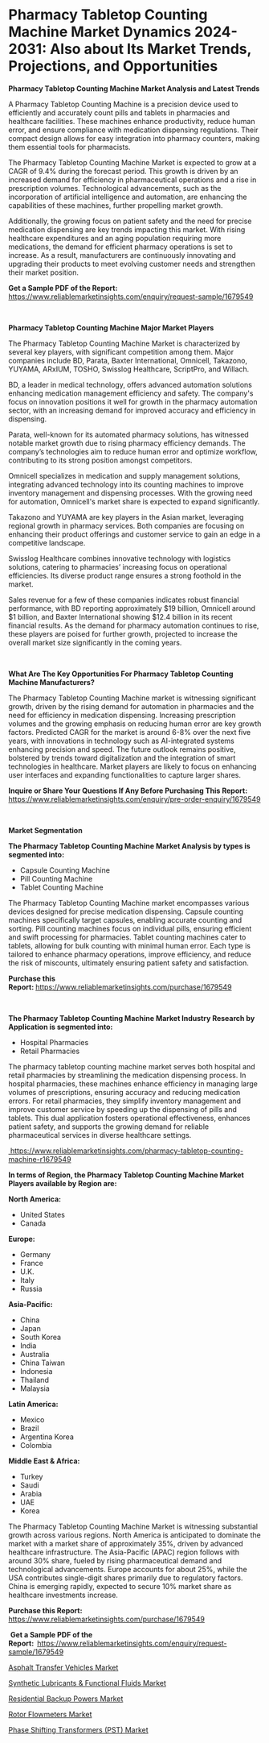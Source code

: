 <p><h1>Pharmacy Tabletop Counting Machine Market Dynamics 2024-2031: Also about Its Market Trends, Projections, and Opportunities</h1></p><p><strong>Pharmacy Tabletop Counting Machine Market Analysis and Latest Trends</strong></p>
<p><p>A Pharmacy Tabletop Counting Machine is a precision device used to efficiently and accurately count pills and tablets in pharmacies and healthcare facilities. These machines enhance productivity, reduce human error, and ensure compliance with medication dispensing regulations. Their compact design allows for easy integration into pharmacy counters, making them essential tools for pharmacists.</p><p>The Pharmacy Tabletop Counting Machine Market is expected to grow at a CAGR of 9.4% during the forecast period. This growth is driven by an increased demand for efficiency in pharmaceutical operations and a rise in prescription volumes. Technological advancements, such as the incorporation of artificial intelligence and automation, are enhancing the capabilities of these machines, further propelling market growth. </p><p>Additionally, the growing focus on patient safety and the need for precise medication dispensing are key trends impacting this market. With rising healthcare expenditures and an aging population requiring more medications, the demand for efficient pharmacy operations is set to increase. As a result, manufacturers are continuously innovating and upgrading their products to meet evolving customer needs and strengthen their market position.</p></p>
<p><strong>Get a Sample PDF of the Report:&nbsp;</strong> <a href="https://www.reliablemarketinsights.com/enquiry/request-sample/1679549?utm_campaign=1570&utm_medium=2&utm_source=Github&utm_content=ia&utm_term=14102024&utm_id=pharmacy-tabletop-counting-machine">https://www.reliablemarketinsights.com/enquiry/request-sample/1679549</a></p>
<p>&nbsp;</p>
<p><strong>Pharmacy Tabletop Counting Machine Major Market Players</strong></p>
<p><p>The Pharmacy Tabletop Counting Machine Market is characterized by several key players, with significant competition among them. Major companies include BD, Parata, Baxter International, Omnicell, Takazono, YUYAMA, ARxIUM, TOSHO, Swisslog Healthcare, ScriptPro, and Willach. </p><p>BD, a leader in medical technology, offers advanced automation solutions enhancing medication management efficiency and safety. The company's focus on innovation positions it well for growth in the pharmacy automation sector, with an increasing demand for improved accuracy and efficiency in dispensing.</p><p>Parata, well-known for its automated pharmacy solutions, has witnessed notable market growth due to rising pharmacy efficiency demands. The company’s technologies aim to reduce human error and optimize workflow, contributing to its strong position amongst competitors.</p><p>Omnicell specializes in medication and supply management solutions, integrating advanced technology into its counting machines to improve inventory management and dispensing processes. With the growing need for automation, Omnicell's market share is expected to expand significantly.</p><p>Takazono and YUYAMA are key players in the Asian market, leveraging regional growth in pharmacy services. Both companies are focusing on enhancing their product offerings and customer service to gain an edge in a competitive landscape.</p><p>Swisslog Healthcare combines innovative technology with logistics solutions, catering to pharmacies’ increasing focus on operational efficiencies. Its diverse product range ensures a strong foothold in the market.</p><p>Sales revenue for a few of these companies indicates robust financial performance, with BD reporting approximately $19 billion, Omnicell around $1 billion, and Baxter International showing $12.4 billion in its recent financial results. As the demand for pharmacy automation continues to rise, these players are poised for further growth, projected to increase the overall market size significantly in the coming years.</p></p>
<p>&nbsp;</p>
<p><strong>What Are The Key Opportunities For Pharmacy Tabletop Counting Machine Manufacturers?</strong></p>
<p><p>The Pharmacy Tabletop Counting Machine market is witnessing significant growth, driven by the rising demand for automation in pharmacies and the need for efficiency in medication dispensing. Increasing prescription volumes and the growing emphasis on reducing human error are key growth factors. Predicted CAGR for the market is around 6-8% over the next five years, with innovations in technology such as AI-integrated systems enhancing precision and speed. The future outlook remains positive, bolstered by trends toward digitalization and the integration of smart technologies in healthcare. Market players are likely to focus on enhancing user interfaces and expanding functionalities to capture larger shares.</p></p>
<p><strong>Inquire or Share Your Questions If Any Before Purchasing This Report:</strong> <a href="https://www.reliablemarketinsights.com/enquiry/pre-order-enquiry/1679549?utm_campaign=1570&utm_medium=2&utm_source=Github&utm_content=ia&utm_term=14102024&utm_id=pharmacy-tabletop-counting-machine">https://www.reliablemarketinsights.com/enquiry/pre-order-enquiry/1679549</a></p>
<p>&nbsp;</p>
<p><strong>Market Segmentation</strong></p>
<p><strong>The Pharmacy Tabletop Counting Machine Market Analysis by types is segmented into:</strong></p>
<p><ul><li>Capsule Counting Machine</li><li>Pill Counting Machine</li><li>Tablet Counting Machine</li></ul></p>
<p><p>The Pharmacy Tabletop Counting Machine market encompasses various devices designed for precise medication dispensing. Capsule counting machines specifically target capsules, enabling accurate counting and sorting. Pill counting machines focus on individual pills, ensuring efficient and swift processing for pharmacies. Tablet counting machines cater to tablets, allowing for bulk counting with minimal human error. Each type is tailored to enhance pharmacy operations, improve efficiency, and reduce the risk of miscounts, ultimately ensuring patient safety and satisfaction.</p></p>
<p><strong>Purchase this Report:&nbsp;</strong><a href="https://www.reliablemarketinsights.com/purchase/1679549?utm_campaign=1570&utm_medium=2&utm_source=Github&utm_content=ia&utm_term=14102024&utm_id=pharmacy-tabletop-counting-machine">https://www.reliablemarketinsights.com/purchase/1679549</a></p>
<p>&nbsp;</p>
<p><strong>The Pharmacy Tabletop Counting Machine Market Industry Research by Application is segmented into:</strong></p>
<p><ul><li>Hospital Pharmacies</li><li>Retail Pharmacies</li></ul></p>
<p><p>The pharmacy tabletop counting machine market serves both hospital and retail pharmacies by streamlining the medication dispensing process. In hospital pharmacies, these machines enhance efficiency in managing large volumes of prescriptions, ensuring accuracy and reducing medication errors. For retail pharmacies, they simplify inventory management and improve customer service by speeding up the dispensing of pills and tablets. This dual application fosters operational effectiveness, enhances patient safety, and supports the growing demand for reliable pharmaceutical services in diverse healthcare settings.</p></p>
<p><a href="https://www.reliablemarketinsights.com/pharmacy-tabletop-counting-machine-r1679549?utm_campaign=1570&utm_medium=2&utm_source=Github&utm_content=ia&utm_term=14102024&utm_id=pharmacy-tabletop-counting-machine">&nbsp;https://www.reliablemarketinsights.com/pharmacy-tabletop-counting-machine-r1679549</a></p>
<p><strong>In terms of Region, the Pharmacy Tabletop Counting Machine Market Players available by Region are:</strong></p>
<p>
    <p> <strong> North America: </strong>
        <ul>
            <li>United States</li>
            <li>Canada</li>
        </ul>
        </p> 
    <p> <strong> Europe: </strong>
        <ul>
            <li>Germany</li>
            <li>France</li>
            <li>U.K.</li>
            <li>Italy</li>
            <li>Russia</li>
        </ul>
        </p> 
    <p> <strong> Asia-Pacific: </strong>
        <ul>
            <li>China</li>
            <li>Japan</li>
            <li>South Korea</li>
            <li>India</li>
            <li>Australia</li>
            <li>China Taiwan</li>
            <li>Indonesia</li>
            <li>Thailand</li>
            <li>Malaysia</li>
        </ul>
        </p> 
    <p> <strong> Latin America: </strong>
        <ul>
            <li>Mexico</li>
            <li>Brazil</li>
            <li>Argentina Korea</li>
            <li>Colombia</li>
        </ul>
        </p> 
    <p> <strong> Middle East & Africa: </strong>
        <ul>
            <li>Turkey</li>
            <li>Saudi</li>
            <li>Arabia</li>
            <li>UAE</li>
            <li>Korea</li>
        </ul>
    </p>
    </p>
<p><p>The Pharmacy Tabletop Counting Machine Market is witnessing substantial growth across various regions. North America is anticipated to dominate the market with a market share of approximately 35%, driven by advanced healthcare infrastructure. The Asia-Pacific (APAC) region follows with around 30% share, fueled by rising pharmaceutical demand and technological advancements. Europe accounts for about 25%, while the USA contributes single-digit shares primarily due to regulatory factors. China is emerging rapidly, expected to secure 10% market share as healthcare investments increase.</p></p>
<p><strong>Purchase this Report: </strong><a href="https://www.reliablemarketinsights.com/purchase/1679549?utm_campaign=1570&utm_medium=2&utm_source=Github&utm_content=ia&utm_term=14102024&utm_id=pharmacy-tabletop-counting-machine">https://www.reliablemarketinsights.com/purchase/1679549</a></p>
<p>&nbsp;<strong>Get a Sample PDF of the Report:&nbsp;&nbsp;</strong><a href="https://www.reliablemarketinsights.com/enquiry/request-sample/1679549?utm_campaign=1570&utm_medium=2&utm_source=Github&utm_content=ia&utm_term=14102024&utm_id=pharmacy-tabletop-counting-machine">https://www.reliablemarketinsights.com/enquiry/request-sample/1679549</a></p>
<p><strong></strong></p>
<p><p><a href="https://www.linkedin.com/pulse/asphalt-transfer-vehicles-industry-sector-new-technologies-kkpnf?utm_campaign=1570&utm_medium=2&utm_source=Github&utm_content=ia&utm_term=14102024&utm_id=pharmacy-tabletop-counting-machine">Asphalt Transfer Vehicles Market</a></p><p><a href="https://www.linkedin.com/pulse/global-synthetic-lubricants-functional-fluids-nexus-sector-xrlpf?utm_campaign=1570&utm_medium=2&utm_source=Github&utm_content=ia&utm_term=14102024&utm_id=pharmacy-tabletop-counting-machine">Synthetic Lubricants & Functional Fluids Market</a></p><p><a href="https://www.linkedin.com/pulse/residential-backup-powers-revenue-growth-report-2024-2031-w3eyf?utm_campaign=1570&utm_medium=2&utm_source=Github&utm_content=ia&utm_term=14102024&utm_id=pharmacy-tabletop-counting-machine">Residential Backup Powers Market</a></p><p><a href="https://www.linkedin.com/pulse/rotor-flowmeters-market-size-share-competitive-landscape-trend-jhiof?utm_campaign=1570&utm_medium=2&utm_source=Github&utm_content=ia&utm_term=14102024&utm_id=pharmacy-tabletop-counting-machine">Rotor Flowmeters Market</a></p><p><a href="https://www.linkedin.com/pulse/phase-shifting-transformers-pst-market-trends-strategic-insights-ugzsf?utm_campaign=1570&utm_medium=2&utm_source=Github&utm_content=ia&utm_term=14102024&utm_id=pharmacy-tabletop-counting-machine">Phase Shifting Transformers (PST) Market</a></p></p>